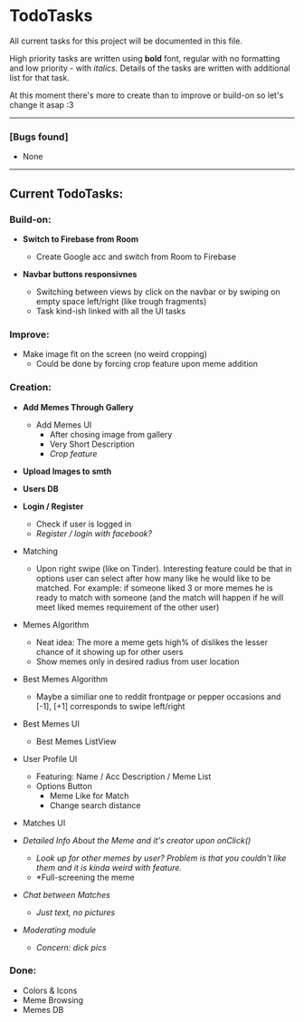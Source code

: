 # TodoTasks
All current tasks for this project will be documented in this file.

High priority tasks are written using **bold** font, regular with no formatting and low priority - with *italics*. Details of the tasks are written with additional list for that task.

At this moment there's more to create than to improve or build-on so let's change it asap :3

___________________________________

### [Bugs found]
- None

___________________________________

## Current TodoTasks:

### Build-on:
- **Switch to Firebase from Room**
	- Create Google acc and switch from Room to Firebase

- **Navbar buttons responsivnes**
	- Switching between views by click on the navbar or by swiping on empty space left/right (like trough fragments)
	- Task kind-ish linked with all the UI tasks

### Improve:
- Make image fit on the screen (no weird cropping)
	- Could be done by forcing crop feature upon meme addition

### Creation:
- **Add Memes Through Gallery**
	- Add Memes UI
		- After chosing image from gallery
		- Very Short Description
		- *Crop feature*
		
- **Upload Images to smth**
- **Users DB**
- **Login / Register**
	- Check if user is logged in
	- *Register / login with facebook?*
- Matching
	- Upon right swipe (like on Tinder). Interesting feature could be that in options user can select after how many like he would like to be matched. For example: if someone liked 3 or more memes he is ready to match with someone (and the match will happen if he will meet liked memes requirement of the other user)
- Memes Algorithm
	- Neat idea: The more a meme gets high% of dislikes the lesser chance of it showing up for other users 
	- Show memes only in desired radius from user location
- Best Memes Algorithm
	- Maybe a similiar one to reddit frontpage or pepper occasions and [-1], [+1] corresponds to swipe left/right
- Best Memes UI
	- Best Memes ListView
- User Profile UI
	- Featuring: Name / Acc Description / Meme List
	- Options Button
		- Meme Like for Match
		- Change search distance
- Matches UI
- *Detailed Info About the Meme and it's creator upon onClick()*
	- *Look up for other memes by user? Problem is that you couldn't like them and it is kinda weird with <more than one like needed to match> feature.*
	- *Full-screening the meme
- *Chat between Matches*
	- *Just text, no pictures*
- *Moderating module*
	- *Concern: dick pics*

### Done:
- Colors & Icons
- Meme Browsing
- Memes DB